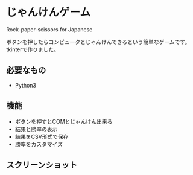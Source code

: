 # じゃんけんゲーム
Rock-paper-scissors for Japanese

ボタンを押したらコンピュータとじゃんけんできるという簡単なゲームです。tkinterで作りました。

## 必要なもの
- Python3

## 機能
- ボタンを押すとCOMとじゃんけん出来る
- 結果と勝率の表示
- 結果をCSV形式で保存
- 勝率をカスタマイズ

## スクリーンショット
